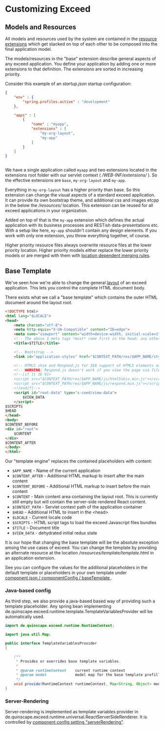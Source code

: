 Customizing Exceed
==================

## Models and Resources

All models and resources used by the system are contained in the [resource extensions](./model-reference.html) which get
stacked on top of each other to be composed into the final application model.

The models/resources in the "base" extension describe general aspects of any exceed application. You define your application
by adding one or more extensions to that definition. The extensions are sorted in increasing priority.

Consider this example of an *startup.json* startup configuration:

```json
{
    "env" : {
        "spring.profiles.active" : "development"
    },

    "apps" : [
        {
            "name" : "myapp",
            "extensions" : [
                "my-org-layout", 
                "my-app"
            ]
        }
    ]
}
  
```  

We have a single application called `myapp` and two extensions located in the extensions root folder with our servlet context
 ( */WEB-INF/extensions/* ). So the effective extensions are `base`, `my-org-layout` and `my-app`.
 
Everything in `my-org-layout` has a higher priority than base. So this extension can change the visual aspects of a standard
exceed application. It can provide its own bootstrap theme, and additional css and images etcpp in the below the */resources/*
location. This extension can be reused for all exceed applications in your organization.

Added on top of that is the `my-app` extension which defines the actual application with its business processes and RESTish
data-presentations etc. With a setup like here, `my-app` shouldn't contain any design elements. If you work with only 
one extension, you throw everything together, of course.

Higher priority resource files always overwrite resource files at the lower priority location. Higher priority models either
replace the lower priority models or are merged with them with [location dependent merging rules](./models-about.html#merging). 

## Base Template

We've seen how we're able to change the general [layout](./models-view.html#layout)
of an exceed application. This lets you control the complete HTML document body.

There exists what we call a "base template" which contains the outer HTML document
around the layout root.

```html 
<!DOCTYPE html>
<html lang="$LOCALE">
<head>
    <meta charset="utf-8">
    <meta http-equiv="X-UA-Compatible" content="IE=edge">
    <meta name="viewport" content="width=device-width, initial-scale=1">
    <!-- The above 3 meta tags *must* come first in the head; any other head content must come *after* these tags -->
    <title>$TITLE</title>

    <!-- Bootstrap -->
    <link id="application-styles" href="$CONTEXT_PATH/res/$APP_NAME/style/$APP_NAME.css" rel="stylesheet">

    <!-- HTML5 shim and Respond.js for IE8 support of HTML5 elements and media queries -->
    <!-- WARNING: Respond.js doesn't work if you view the page via file:// -->
    <!--[if lt IE 9]>
    <script src="$CONTEXT_PATH/res/$APP_NAME/js/html5shiv.min.js"></script>
    <script src="$CONTEXT_PATH/res/$APP_NAME/js/respond.min.js"></script>
    <![endif]-->
    <script id="root-data" type="x-ceed/view-data">
        $VIEW_DATA
    </script>
$SCRIPTS
$HEAD
</head>
<body>
$CONTENT_BEFORE
<div id="root">
    $CONTENT
</div>
$CONTENT_AFTER
</body>
</html>
``` 
Our "template engine" replaces the contained placeholders with content:

 * `$APP_NAME` - Name of the current application
 * `$CONTENT_AFTER` - Additional HTML markup to insert after the main content
 * `$CONTENT_BEFORE` - Additional HTML markup to insert before the main content
 * `$CONTENT` - Main content area containing the layout root. This is currently still empty but will contain the server-side rendered React content.
 * `$CONTEXT_PATH` - Servlet context path of the application container
 * `$HEAD` - Additional HTML to insert in the &lt;head&gt;
 * `$LOCALE` - Current locale code
 * `$SCRIPTS` - HTML script tags to load the exceed Javascript files bundles 
 * `$TITLE` - Document title
 * `$VIEW_DATA` - dehydrated initial redux state 

It is our hope that changing the base template will be the absolute exception among the use cases of exceed. You can change the template
by providing an alternate resource at the location */resources/template/template.html* in an application extension. 

See you can configure the values for the additional placeholders in the default template or placeholders in your own template
under [component.json / componentConfig / baseTemplate ](./model-reference.html#xcd.config.BaseTemplateConfig). 

### Java-based config

As third step, we also provide a java-based based way of providing such a template placeholder. Any spring bean implementing
de.quinscape.exceed.runtime.template.TemplateVariablesProvider will be automatically used. 

```java
import de.quinscape.exceed.runtime.RuntimeContext;

import java.util.Map;

public interface TemplateVariablesProvider
{

    /**
     * Provides or overrides base template variables.
     *
     * @param runtimeContext    current runtime context
     * @param model             model map for the base template prefilled with the default values.
     */
    void provide(RuntimeContext runtimeContext, Map<String, Object> model);
}
```

### Server-Rendering

Server-rendering is implemented as template variables provider in de.quinscape.exceed.runtime.universal.ReactServerSideRenderer.
It is controlled by [component config setting "serverRendering"](./model-reference.html#xcd.config.ComponentConfig).

